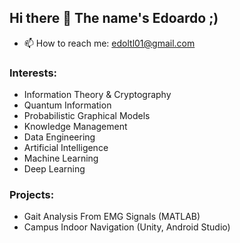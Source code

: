 ## Hi there 👋 The name's Edoardo ;)

- 📫 How to reach me: edoltl01@gmail.com

### Interests:
- Information Theory & Cryptography
- Quantum Information
- Probabilistic Graphical Models
- Knowledge Management
- Data Engineering
- Artificial Intelligence
- Machine Learning
- Deep Learning

### Projects: 
- Gait Analysis From EMG Signals (MATLAB)
- Campus Indoor Navigation (Unity, Android Studio)
